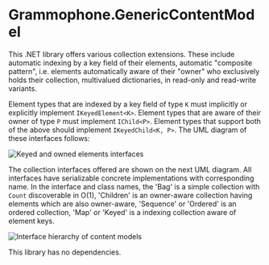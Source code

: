 # Grammophone.GenericContentModel
This .NET library offers various collection extensions. These include automatic indexing by a key field of their elements, automatic "composite pattern", i.e. elements automatically aware of their "owner" who exclusively holds their collection, multivalued dictionaries, in read-only and read-write variants.

Element types that are indexed by a key field of type `K` must implicitly or explicitly implement `IKeyedElement<K>`. Element types that are aware of their owner of type `P` must implement `IChild<P>`. Element types that support both of the above should implement `IKeyedChild<K, P>`. The UML diagram of these interfaces follows:

![Keyed and owned elements interfaces](https://raw.githubusercontent.com/grammophone/Grammophone.GenericContentModel/master/Images/GenericContentModel%20elements.png)

The collection interfaces offered are shown on the next UML diagram. All interfaces have serializable concrete implementations with corresponding name. In the interface and class names, the 'Bag' is a simple collection with `Count` discoverable in O(1), 'Children' is an owner-aware collection having elements which are also owner-aware, 'Sequence' or 'Ordered' is an ordered collection, 'Map' or 'Keyed' is a indexing collection aware of element keys.

![Interface hierarchy of content models](https://raw.githubusercontent.com/grammophone/Grammophone.GenericContentModel/master/Images/GenericContentModel%20interfaces.png)

This library has no dependencies.
